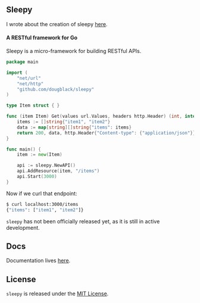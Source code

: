## Sleepy

I wrote about the creation of sleepy
[here](https://dougblack.io/words/a-restful-micro-framework-in-go.html).

#### A RESTful framework for Go

Sleepy is a micro-framework for building RESTful APIs.

```go
package main

import (
    "net/url"
    "net/http"
    "github.com/dougblack/sleepy"
)

type Item struct { }

func (item Item) Get(values url.Values, headers http.Header) (int, interface{}, http.Header) {
    items := []string{"item1", "item2"}
    data := map[string][]string{"items": items}
    return 200, data, http.Header{"Content-type": {"application/json"}}
}

func main() {
    item := new(Item)

    api := sleepy.NewAPI()
    api.AddResource(item, "/items")
    api.Start(3000)
}
```

Now if we curl that endpoint:

```bash
$ curl localhost:3000/items
{"items": ["item1", "item2"]}
```

`sleepy` has not been officially released yet, as it is still in active
development.

## Docs

Documentation lives [here](http://godoc.org/github.com/dougblack/sleepy).

## License

`sleepy` is released under the [MIT License](http://opensource.org/licenses/MIT).
